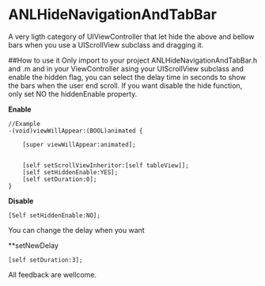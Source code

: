 ANLHideNavigationAndTabBar
==========================

A very ligth category of UIViewController that let hide the above and bellow bars when you use a UIScrollView subclass and dragging it.

##How to use it
Only import to your project ANLHideNavigationAndTabBar.h and .m and in your ViewController asing your UIScrollView subclass and enable the hidden flag, you can select the delay time in seconds to show the bars when the user end scroll. If you want disable the hide function, only set NO the hiddenEnable property.

**Enable**

	//Example
	-(void)viewWillAppear:(BOOL)animated {

    	[super viewWillAppear:animated];
    
    
    	[self setScrollViewInheritor:[self tableView]];
    	[self setHiddenEnable:YES];
    	[self setDuration:0];
	}

**Disable**

	[Self setHiddenEnable:NO];

You can change the delay when you want

**setNewDelay

	[self setDuration:3];

All feedback are wellcome.
